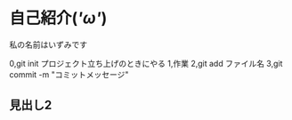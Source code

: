 # 自己紹介(*'ω'*)
私の名前はいずみです

0,git init プロジェクト立ち上げのときにやる
1,作業
2,git add ファイル名
3,git commit -m "コミットメッセージ"

## 見出し2